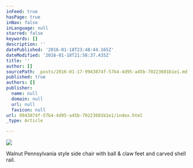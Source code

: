 ```yaml
---
inFeed: true
hasPage: true
inNav: false
inLanguage: null
starred: false
keywords: []
description: ''
datePublished: '2016-01-18T23:48:44.165Z'
dateModified: '2016-01-18T21:58:37.435Z'
title: ''
author: []
sourcePath: _posts/2016-01-17-9943874f-57b4-4d95-a45b-70223601b1e1.md
published: true
authors: []
publisher:
  name: null
  domain: null
  url: null
  favicon: null
url: 9943874f-57b4-4d95-a45b-70223601b1e1/index.html
_type: Article

---
```

![](https://s3-us-west-2.amazonaws.com/the-grid-img/p/76aaa2201f48f1554b2fab636cf4d13183543ab3.jpg)

Walnut Pennsylvania style side chair with ball & claw feet and carved shell rail.